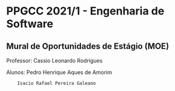 # PPGCC 2021/1 - Engenharia de Software

## Mural de Oportunidades de Estágio (MOE)

Professor: Cassio Leonardo Rodrigues

Alunos: Pedro Henrique Aques de Amorim	

		Isacio Rafael Pereira Galeano


